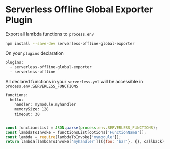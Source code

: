 # Serverless Offline Global Exporter Plugin

Export all lambda functions to `process.env`


```bash
npm install --save-dev serverless-offline-global-exporter
```

On your `plugins` declaration


```bash
plugins:
  - serverless-offline-global-exporter
  - serverless-offline
```

All declared functions in your `serverless.yml` will be accessible in `process.env.SERVERLESS_FUNCTIONS`


```bash
functions:
  hello:
    handler: mymodule.myhandler
    memorySize: 128
    timeout: 30
```


```javascript

const functionsList = JSON.parse(process.env.SERVERLESS_FUNCTIONS);
const lambdaToInvoke = functionsList[options['FunctionName']];
const lambda = require(lambdaToInvoke['mymodule']);
return lambda[lambdaToInvoke['myhandler']]({foo: 'bar'}, {}, callback);

```